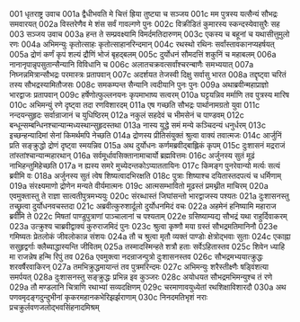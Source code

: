 001  धृतराष्ट्र उवाच
001a द्वैधीभवति मे चित्तं ह्रिया तुष्ट्या च सञ्जय
001c मम पुत्रस्य यत्सैन्यं सौभद्रः समवारयत्
002a विस्तरेणैव मे शंस सर्वं गावल्गणे पुनः
002c विक्रीडितं कुमारस्य स्कन्दस्येवासुरैः सह
003  सञ्जय उवाच
003a हन्त ते सम्प्रवक्ष्यामि विमर्दमतिदारुणम्
003c एकस्य च बहूनां च यथासीत्तुमुलो रणः
004a अभिमन्युः कृतोत्साहः कृतोत्साहानरिन्दमान्
004c रथस्थो रथिनः सर्वांस्तावकानप्यहर्षयत्
005a द्रोणं कर्णं कृपं शल्यं द्रौणिं भोजं बृहद्बलम्
005c दुर्योधनं सौमदत्तिं शकुनिं च महाबलम्
006a नानानृपान्नृपसुतान्सैन्यानि विविधानि च
006c अलातचक्रवत्सर्वांश्चरन्बाणैः समभ्ययात्
007a निघ्नन्नमित्रान्सौभद्रः परमास्त्रः प्रतापवान्
007c अदर्शयत तेजस्वी दिक्षु सर्वासु भारत
008a तद्दृष्ट्वा चरितं तस्य सौभद्रस्यामितौजसः
008c समकम्पन्त सैन्यानि त्वदीयानि पुनः पुनः
009a अथाब्रवीन्महाप्राज्ञो भारद्वाजः प्रतापवान्
009c हर्षेणोत्फुल्लनयनः कृपमाभाष्य सत्वरम्
010a घट्टयन्निव मर्माणि तव पुत्रस्य मारिष
010c अभिमन्युं रणे दृष्ट्वा तदा रणविशारदम्
011a एष गच्छति सौभद्रः पार्थानामग्रतो युवा
011c नन्दयन्सुहृदः सर्वान्राजानं च युधिष्ठिरम्
012a नकुलं सहदेवं च भीमसेनं च पाण्डवम्
012c बन्धून्सम्बन्धिनश्चान्यान्मध्यस्थान्सुहृदस्तथा
013a नास्य युद्धे समं मन्ये कञ्चिदन्यं धनुर्धरम्
013c इच्छन्हन्यादिमां सेनां किमर्थमपि नेच्छति
014a द्रोणस्य प्रीतिसंयुक्तं श्रुत्वा वाक्यं तवात्मजः
014c आर्जुनिं प्रति सङ्क्रुद्धो द्रोणं दृष्ट्वा स्मयन्निव
015a अथ दुर्योधनः कर्णमब्रवीद्बाह्लिकं कृपम्
015c दुःशासनं मद्रराजं तांस्तांश्चान्यान्महारथान्
016a सर्वमूर्धावसिक्तानामाचार्यो ब्रह्मवित्तमः
016c अर्जुनस्य सुतं मूढं नाभिहन्तुमिहेच्छति
017a न ह्यस्य समरे मुच्येदन्तकोऽप्याततायिनः
017c किमङ्ग पुनरेवान्यो मर्त्यः सत्यं ब्रवीमि वः
018a अर्जुनस्य सुतं त्वेष शिष्यत्वादभिरक्षति
018c पुत्राः शिष्याश्च दयितास्तदपत्यं च धर्मिणाम्
019a संरक्ष्यमाणो द्रोणेन मन्यते वीर्यमात्मनः
019c आत्मसम्भावितो मूढस्तं प्रमथ्नीत माचिरम्
020a एवमुक्तास्तु ते राज्ञा सात्वतीपुत्रमभ्ययुः
020c संरब्धास्तं जिघांसन्तो भारद्वाजस्य पश्यतः
021a दुःशासनस्तु तच्छ्रुत्वा दुर्योधनवचस्तदा
021c अब्रवीत्कुरुशार्दूलो दुर्योधनमिदं वचः
022a अहमेनं हनिष्यामि महाराज ब्रवीमि ते
022c मिषतां पाण्डुपुत्राणां पाञ्चालानां च पश्यताम्
022e ग्रसिष्याम्यद्य सौभद्रं यथा राहुर्दिवाकरम्
023a उत्क्रुश्य चाब्रवीद्वाक्यं कुरुराजमिदं पुनः
023c श्रुत्वा कृष्णौ मया ग्रस्तं सौभद्रमतिमानिनौ
023e गमिष्यतः प्रेतलोकं जीवलोकान्न संशयः
024a तौ च श्रुत्वा मृतौ व्यक्तं पाण्डोः क्षेत्रोद्भवाः सुताः
024c एकाह्ना ससुहृद्वर्गाः क्लैब्याद्धास्यन्ति जीवितम्
025a तस्मादस्मिन्हते शत्रौ हताः सर्वेऽहितास्तव
025c शिवेन ध्याहि मा राजन्नेष हन्मि रिपुं तव
026a एवमुक्त्वा नदन्राजन्पुत्रो दुःशासनस्तव
026c सौभद्रमभ्ययात्क्रुद्धः शरवर्षैरवाकिरन्
027a तमभिक्रुद्धमायान्तं तव पुत्रमरिन्दमः
027c अभिमन्युः शरैस्तीक्ष्णैः षड्विंशत्या समर्पयत्
028a दुःशासनस्तु सङ्क्रुद्धः प्रभिन्न इव कुञ्जरः
028c अयोधयत सौभद्रमभिमन्युश्च तं रणे
029a तौ मण्डलानि चित्राणि रथाभ्यां सव्यदक्षिणम्
029c चरमाणावयुध्येतां रथशिक्षाविशारदौ
030a अथ पणवमृदङ्गदुन्दुभीनां कृकरमहानकभेरिझर्झराणाम्
030c निनदमतिभृशं नराः प्रचक्रुर्लवणजलोद्भवसिंहनादमिश्रम्

